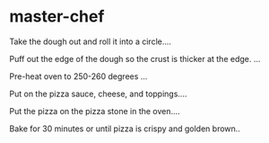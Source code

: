 # master-chef

Take the dough out and roll it into a circle....

Puff out the edge of the dough so the crust is thicker at the edge. ...

Pre-heat oven to 250-260 degrees ...

Put on the pizza sauce, cheese, and toppings....

Put the pizza on the pizza stone in the oven....

Bake for 30 minutes or until pizza is crispy and golden brown..
 

